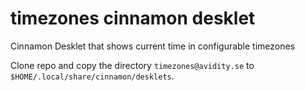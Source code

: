 # timezones cinnamon desklet

Cinnamon Desklet that shows current time in configurable timezones

Clone repo and copy the directory ```timezones@avidity.se``` to ```$HOME/.local/share/cinnamon/desklets```.
